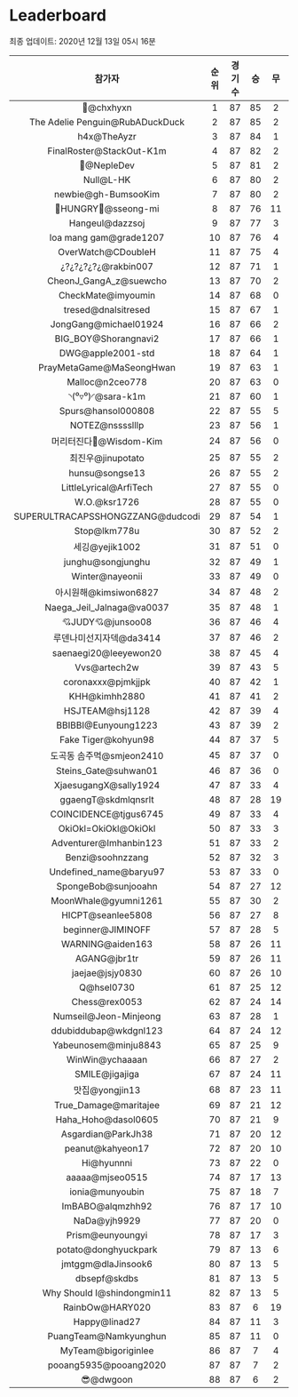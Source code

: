 # Leaderboard
최종 업데이트: 2020년 12월 13일 05시 16분




| 참가자 | 순위 | 경기수 | 승 | 무 | 패 | 승점 |
|:---:|:---:|:---:|:---:|:---:|:---:|:---:|
| 👑@chxhyxn | 1 | 87 | 85 | 2 | 0 | 257 |
| The Adelie Penguin@RubADuckDuck | 2 | 87 | 85 | 2 | 0 | 257 |
| h4x@TheAyzr | 3 | 87 | 84 | 1 | 2 | 253 |
| FinalRoster@StackOut-K1m | 4 | 87 | 82 | 2 | 3 | 248 |
| 🥈@NepleDev | 5 | 87 | 81 | 2 | 4 | 245 |
| Null@L-HK | 6 | 87 | 80 | 2 | 5 | 242 |
| newbie@gh-BumsooKim | 7 | 87 | 80 | 2 | 5 | 242 |
| 🍗HUNGRY🍗@sseong-mi | 8 | 87 | 76 | 11 | 0 | 239 |
| Hangeul@dazzsoj | 9 | 87 | 77 | 3 | 7 | 234 |
| loa mang gam@grade1207 | 10 | 87 | 76 | 4 | 7 | 232 |
| OverWatch@CDoubleH | 11 | 87 | 75 | 4 | 8 | 229 |
| ¿?¿?¿?¿?¿@rakbin007 | 12 | 87 | 71 | 1 | 15 | 214 |
| CheonJ_GangA_z@suewcho | 13 | 87 | 70 | 2 | 15 | 212 |
| CheckMate@imyoumin | 14 | 87 | 68 | 0 | 19 | 204 |
| tresed@dnalsitresed | 15 | 87 | 67 | 1 | 19 | 202 |
| JongGang@michael01924 | 16 | 87 | 66 | 2 | 19 | 200 |
| BIG_BOY@Shorangnavi2 | 17 | 87 | 66 | 1 | 20 | 199 |
| DWG@apple2001-std | 18 | 87 | 64 | 1 | 22 | 193 |
| PrayMetaGame@MaSeongHwan | 19 | 87 | 63 | 1 | 23 | 190 |
| Malloc@n2ceo778 | 20 | 87 | 63 | 0 | 24 | 189 |
| ◝(⁰▿⁰)◜@sara-k1m | 21 | 87 | 60 | 1 | 26 | 181 |
| Spurs@hansol000808 | 22 | 87 | 55 | 5 | 27 | 170 |
| NOTEZ@nsssslllp | 23 | 87 | 56 | 1 | 30 | 169 |
| 머리터진다🤯@Wisdom-Kim | 24 | 87 | 56 | 0 | 31 | 168 |
| 최진우@jinupotato | 25 | 87 | 55 | 2 | 30 | 167 |
| hunsu@songse13 | 26 | 87 | 55 | 2 | 30 | 167 |
| LittleLyrical@ArfiTech | 27 | 87 | 55 | 0 | 32 | 165 |
| W.O.@ksr1726 | 28 | 87 | 55 | 0 | 32 | 165 |
| SUPERULTRACAPSSHONGZZANG@dudcodi | 29 | 87 | 54 | 1 | 32 | 163 |
| Stop@lkm778u | 30 | 87 | 52 | 2 | 33 | 158 |
| 세깅@yejik1002 | 31 | 87 | 51 | 0 | 36 | 153 |
| junghu@songjunghu | 32 | 87 | 49 | 1 | 37 | 148 |
| Winter@nayeonii | 33 | 87 | 49 | 0 | 38 | 147 |
| 아시원해@kimsiwon6827 | 34 | 87 | 48 | 2 | 37 | 146 |
| Naega_Jeil_Jalnaga@va0037 | 35 | 87 | 48 | 1 | 38 | 145 |
| 💘JUDY💘@junsoo08 | 36 | 87 | 46 | 4 | 37 | 142 |
| 루덴나미선지자덱@da3414 | 37 | 87 | 46 | 2 | 39 | 140 |
| saenaegi20@leeyewon20 | 38 | 87 | 45 | 4 | 38 | 139 |
| Vvs@artech2w | 39 | 87 | 43 | 5 | 39 | 134 |
| coronaxxx@pjmkjjpk | 40 | 87 | 42 | 1 | 44 | 127 |
| KHH@kimhh2880 | 41 | 87 | 41 | 2 | 44 | 125 |
| HSJTEAM@hsj1128 | 42 | 87 | 39 | 4 | 44 | 121 |
| BBIBBI@Eunyoung1223 | 43 | 87 | 39 | 2 | 46 | 119 |
| Fake Tiger@kohyun98 | 44 | 87 | 37 | 5 | 45 | 116 |
| 도곡동 솜주먹@smjeon2410 | 45 | 87 | 37 | 0 | 50 | 111 |
| Steins_Gate@suhwan01 | 46 | 87 | 36 | 0 | 51 | 108 |
| XjaesugangX@sally1924 | 47 | 87 | 33 | 4 | 50 | 103 |
| ggaengT@skdmlqnsrlt | 48 | 87 | 28 | 19 | 40 | 103 |
| COINCIDENCE@tjgus6745 | 49 | 87 | 33 | 4 | 50 | 103 |
| OkiOkl=OkiOkl@OkiOkl | 50 | 87 | 33 | 3 | 51 | 102 |
| Adventurer@Imhanbin123 | 51 | 87 | 33 | 2 | 52 | 101 |
| Benzi@soohnzzang | 52 | 87 | 32 | 3 | 52 | 99 |
| Undefined_name@baryu97 | 53 | 87 | 33 | 0 | 54 | 99 |
| SpongeBob@sunjooahn | 54 | 87 | 27 | 12 | 48 | 93 |
| MoonWhale@gyumni1261 | 55 | 87 | 30 | 2 | 55 | 92 |
| HICPT@seanlee5808 | 56 | 87 | 27 | 8 | 52 | 89 |
| beginner@JIMINOFF | 57 | 87 | 28 | 5 | 54 | 89 |
| WARNING@aiden163 | 58 | 87 | 26 | 11 | 50 | 89 |
| AGANG@jbr1tr | 59 | 87 | 26 | 11 | 50 | 89 |
| jaejae@jsjy0830 | 60 | 87 | 26 | 10 | 51 | 88 |
| Q@hsel0730 | 61 | 87 | 25 | 12 | 50 | 87 |
| Chess@rex0053 | 62 | 87 | 24 | 14 | 49 | 86 |
| Numseil@Jeon-Minjeong | 63 | 87 | 28 | 1 | 58 | 85 |
| ddubiddubap@wkdgnl123 | 64 | 87 | 24 | 12 | 51 | 84 |
| Yabeunosem@minju8843 | 65 | 87 | 25 | 9 | 53 | 84 |
| WinWin@ychaaaan | 66 | 87 | 27 | 2 | 58 | 83 |
| SMILE@jigajiga | 67 | 87 | 24 | 11 | 52 | 83 |
| 맛집@yongjin13 | 68 | 87 | 23 | 11 | 53 | 80 |
| True_Damage@maritajee | 69 | 87 | 21 | 12 | 54 | 75 |
| Haha_Hoho@dasol0605 | 70 | 87 | 21 | 9 | 57 | 72 |
| Asgardian@ParkJh38 | 71 | 87 | 20 | 12 | 55 | 72 |
| peanut@kahyeon17 | 72 | 87 | 20 | 10 | 57 | 70 |
| Hi@hyunnni | 73 | 87 | 22 | 0 | 65 | 66 |
| aaaaa@mjseo0515 | 74 | 87 | 17 | 13 | 57 | 64 |
| ionia@munyoubin | 75 | 87 | 18 | 7 | 62 | 61 |
| ImBABO@alqmzhh92 | 76 | 87 | 17 | 10 | 60 | 61 |
| NaDa@yjh9929 | 77 | 87 | 20 | 0 | 67 | 60 |
| Prism@eunyoungyi | 78 | 87 | 17 | 3 | 67 | 54 |
| potato@donghyuckpark | 79 | 87 | 13 | 6 | 68 | 45 |
| jmtggm@dlaJinsook6 | 80 | 87 | 13 | 5 | 69 | 44 |
| dbsepf@skdbs | 81 | 87 | 13 | 5 | 69 | 44 |
| Why Should I@shindongmin11 | 82 | 87 | 13 | 5 | 69 | 44 |
| RainbOw@HARY020 | 83 | 87 | 6 | 19 | 62 | 37 |
| Happy@linad27 | 84 | 87 | 11 | 3 | 73 | 36 |
| PuangTeam@Namkyunghun | 85 | 87 | 11 | 0 | 76 | 33 |
| MyTeam@bigoriginlee | 86 | 87 | 7 | 4 | 76 | 25 |
| pooang5935@pooang2020 | 87 | 87 | 7 | 2 | 78 | 23 |
| 😎@dwgoon | 88 | 87 | 6 | 2 | 79 | 20 |